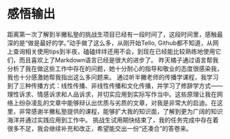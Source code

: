 # 感悟输出

距离第一次了解到半撇私塾的挑战生项目已经有一段时间了，这段时间里，感触最深的是“做是最好的学。”动手做了这么多，从刚开始Tello, Github都不知道，从网上查询相关使用tips到半夜，磕磕绊绊还用不会，到现在已经能比较熟练地使用它们，而且喜欢上了Markdown语言已经是很大的进步了。
昨天橘子通过语言帮我分析了我在做这些工作中存在的问题，她十分耐心的指导和敬业的态度很感染我，我也十分感激她帮我指出这么多问题来。
通过听半撇老师的传播学课程，我学习到了三种传播方式：线性传播、非线性传播和文化传播，并学习了修辞学方式——理性诉求、情感诉求和人品诉求，并切实应用到实际写作当中。这些原理让我在网络上纷杂凌乱的文章中能够辩认出优质与劣质的文章，对我是非常大的启迪。在这里，非常感谢半撇私塾提供的课程，能够扩大我的知识面，了解到更为广阔的知识海洋并通过实践应用到工作中。
挑战生试用期快结束了，我的任务完成中存在着很多不足，我会继续补充和改正，希望能交出一份“还凑合”的答卷来。
